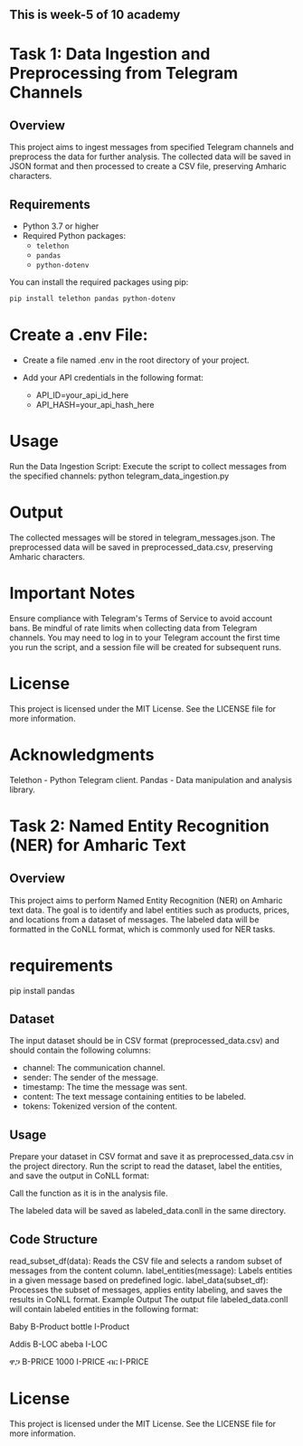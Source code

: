 ## This is week-5 of 10 academy

# Task 1: Data Ingestion and Preprocessing from Telegram Channels

## Overview

This project aims to ingest messages from specified Telegram channels and preprocess the data for further analysis. The collected data will be saved in JSON format and then processed to create a CSV file, preserving Amharic characters.

## Requirements

- Python 3.7 or higher
- Required Python packages:
  - `telethon`
  - `pandas`
  - `python-dotenv`

You can install the required packages using pip:

```bash
pip install telethon pandas python-dotenv
```

# Create a .env File:
- Create a file named .env in the root directory of your project.
- Add your API credentials in the following format:

    - API_ID=your_api_id_here
    - API_HASH=your_api_hash_here

# Usage
Run the Data Ingestion Script:
Execute the script to collect messages from the specified channels:
python telegram_data_ingestion.py

# Output
The collected messages will be stored in telegram_messages.json.
The preprocessed data will be saved in preprocessed_data.csv, preserving Amharic characters.

# Important Notes
Ensure compliance with Telegram's Terms of Service to avoid account bans.
Be mindful of rate limits when collecting data from Telegram channels.
You may need to log in to your Telegram account the first time you run the script, and a session file will be created for subsequent runs.

# License
This project is licensed under the MIT License. See the LICENSE file for more information.

# Acknowledgments
Telethon - Python Telegram client.
Pandas - Data manipulation and analysis library.

# Task 2: Named Entity Recognition (NER) for Amharic Text

## Overview
This project aims to perform Named Entity Recognition (NER) on Amharic text data. The goal is to identify and label entities such as products, prices, and locations from a dataset of messages. The labeled data will be formatted in the CoNLL format, which is commonly used for NER tasks.

# requirements
pip install pandas

## Dataset
The input dataset should be in CSV format (preprocessed_data.csv) and should contain the following columns:

- channel: The communication channel.
- sender: The sender of the message.
- timestamp: The time the message was sent.
- content: The text message containing entities to be labeled.
- tokens: Tokenized version of the content.

## Usage
Prepare your dataset in CSV format and save it as preprocessed_data.csv in the project directory.
Run the script to read the dataset, label the entities, and save the output in CoNLL format:

Call the function as it is in the analysis file.

The labeled data will be saved as labeled_data.conll in the same directory.

## Code Structure
read_subset_df(data): Reads the CSV file and selects a random subset of messages from the content column.
label_entities(message): Labels entities in a given message based on predefined logic.
label_data(subset_df): Processes the subset of messages, applies entity labeling, and saves the results in CoNLL format.
Example Output
The output file labeled_data.conll will contain labeled entities in the following format:

Baby    B-Product
bottle  I-Product

Addis   B-LOC
abeba   I-LOC

ዋጋ    B-PRICE
1000    I-PRICE
ብር     I-PRICE

# License
This project is licensed under the MIT License. See the LICENSE file for more information.
